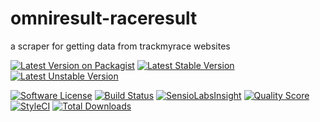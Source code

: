# omniresult-raceresult
a scraper for getting data from trackmyrace websites

[![Latest Version on Packagist](https://img.shields.io/packagist/v/sportic/timing-raceresult.svg?style=flat-square)](https://packagist.org/packages/sportic/timing-raceresult)
[![Latest Stable Version](https://poser.pugx.org/sportic/timing-raceresult/v/stable)](https://packagist.org/packages/sportic/timing-raceresult)
[![Latest Unstable Version](https://poser.pugx.org/sportic/timing-raceresult/v/unstable)](https://packagist.org/packages/sportic/timing-raceresult)

[![Software License](https://img.shields.io/badge/license-MIT-brightgreen.svg?style=flat-square)](LICENSE)
[![Build Status](https://img.shields.io/travis/sportic/timing-raceresult/master.svg?style=flat-square)](https://travis-ci.org/sportic/timing-raceresult)
[![SensioLabsInsight](https://insight.sensiolabs.com/projects/19e1d496-4b4e-4c56-ad93-44519736ee06/mini.png)](https://insight.sensiolabs.com/projects/19e1d496-4b4e-4c56-ad93-44519736ee06)
[![Quality Score](https://img.shields.io/scrutinizer/g/sportic/timing-raceresult.svg?style=flat-square)](https://scrutinizer-ci.com/g/sportic/timing-raceresult)
[![StyleCI](https://styleci.io/repos/115814158/shield?branch=master)](https://styleci.io/repos/115814158)
[![Total Downloads](https://img.shields.io/packagist/dt/sportic/timing-raceresult.svg?style=flat-square)](https://packagist.org/packages/sportic/timing-raceresult)

